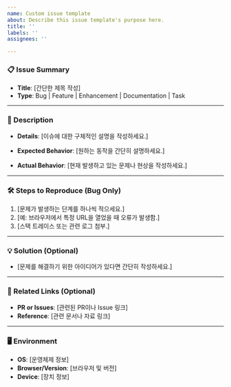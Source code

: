 ```yaml
---
name: Custom issue template
about: Describe this issue template's purpose here.
title: ''
labels: ''
assignees: ''

---
```


### 📋 Issue Summary
- **Title**: [간단한 제목 작성]
- **Type**: Bug | Feature | Enhancement | Documentation | Task

---

### 📍 Description
- **Details**: 
  [이슈에 대한 구체적인 설명을 작성하세요.]

- **Expected Behavior**:
  [원하는 동작을 간단히 설명하세요.]

- **Actual Behavior**:
  [현재 발생하고 있는 문제나 현상을 작성하세요.]

---

### 🛠 Steps to Reproduce (Bug Only)
1. [문제가 발생하는 단계를 하나씩 적으세요.]
2. [예: 브라우저에서 특정 URL을 열었을 때 오류가 발생함.]
3. [스택 트레이스 또는 관련 로그 첨부.]

---

### 💡 Solution (Optional)
- [문제를 해결하기 위한 아이디어가 있다면 간단히 작성하세요.]

---

### 📂 Related Links (Optional)
- **PR or Issues**: [관련된 PR이나 Issue 링크]
- **Reference**: [관련 문서나 자료 링크]

---

### 🖥 Environment
- **OS**: [운영체제 정보]
- **Browser/Version**: [브라우저 및 버전]
- **Device**: [장치 정보]
